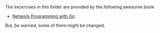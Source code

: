 The excercises in this folder are provided
by the following awesome book:

-   [Network Programming with Go](http://jan.newmarch.name/go/)

But, be warned, some of them might be changed.
